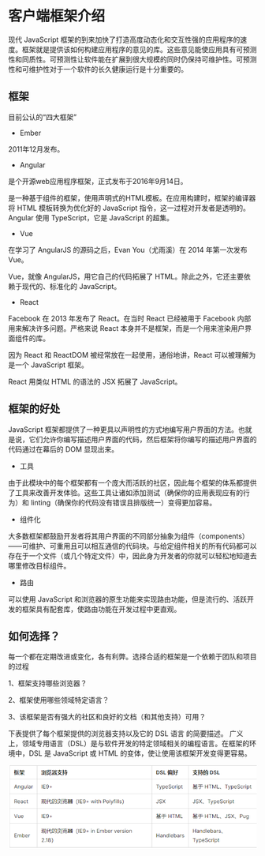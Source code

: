 # 客户端框架介绍
现代 JavaScript 框架的到来加快了打造高度动态化和交互性强的应用程序的速度。框架就是提供该如何构建应用程序的意见的库。这些意见能使应用具有可预测性和同质性。可预测性让软件能在扩展到很大规模的同时仍保持可维护性。可预测性和可维护性对于一个软件的长久健康运行是十分重要的。

## 框架

目前公认的“四大框架”

- Ember

2011年12月发布。

- Angular

是个开源web应用程序框架，正式发布于2016年9月14日。

是一种基于组件的框架，使用声明式的HTML模板。在应用构建时，框架的编译器将 HTML 模板转换为优化好的 JavaScript 指令，这一过程对开发者是透明的。Angular 使用 TypeScript，它是 JavaScript 的超集。

- Vue

在学习了 AngularJS 的源码之后，Evan You（尤雨溪）在 2014 年第一次发布 Vue。

Vue，就像 AngularJS，用它自己的代码拓展了 HTML。除此之外，它还主要依赖于现代的、标准化的 JavaScript。

- React

Facebook 在 2013 年发布了 React。在当时 React 已经被用于 Facebook 内部用来解决许多问题。严格来说 React 本身并不是框架，而是一个用来渲染用户界面组件的库。

因为 React 和 ReactDOM 被经常放在一起使用，通俗地讲，React 可以被理解为是一个 JavaScript 框架。

React 用类似 HTML 的语法的 JSX 拓展了 JavaScript。


## 框架的好处

JavaScript 框架都提供了一种更具以声明性的方式地编写用户界面的方法。也就是说，它们允许你编写描述用户界面的代码，然后框架将你编写的描述用户界面的代码通过在幕后的 DOM 显现出来。

- 工具

由于此模块中的每个框架都有一个庞大而活跃的社区，因此每个框架的体系都提供了工具来改善开发体验。这些工具让诸如添加测试（确保你的应用表现应有的行为）和 linting（确保你的代码没有错误且排版统一）变得更加容易。

- 组件化

大多数框架都鼓励开发者将其用户界面的不同部分抽象为组件（components）——可维护、可重用且可以相互通信的代码块。与给定组件相关的所有代码都可以存在于一个文件（或几个特定文件）中，因此身为开发者的你就可以轻松地知道去哪里修改目标组件。


- 路由

可以使用 JavaScript 和浏览器的原生功能来实现路由功能，但是流行的、活跃开发的框架具有配套库，使路由功能在开发过程中更直观。


## 如何选择？


每一个都在定期改进或变化，各有利弊。选择合适的框架是一个依赖于团队和项目的过程

1、框架支持哪些浏览器？

2、框架使用哪些领域特定语言？

3、该框架是否有强大的社区和良好的文档（和其他支持）可用？

下表提供了每个框架提供的浏览器支持以及它的 DSL 语言 的简要描述。 广义上，领域专用语言（DSL）是与软件开发的特定领域相关的编程语言。在框架的环境中，DSL 是 JavaScript 或 HTML 的变体，使让使用该框架开发变得更容易。

![Alt text](./images/客户端框架/image-7.png)

